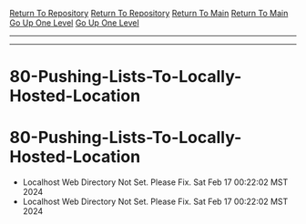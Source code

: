 [Return To Repository](https://github.com/DigitalWarrior/piholeparser/)
[Return To Repository](https://github.com/DigitalWarrior/piholeparser/)
[Return To Main](https://github.com/DigitalWarrior/piholeparser/blob/master/RecentRunLogs/Mainlog.md)
[Return To Main](https://github.com/DigitalWarrior/piholeparser/blob/master/RecentRunLogs/Mainlog.md)
[Go Up One Level](https://github.com/DigitalWarrior/piholeparser/blob/master/RecentRunLogs/TopLevelScripts/.md)
[Go Up One Level](https://github.com/DigitalWarrior/piholeparser/blob/master/RecentRunLogs/TopLevelScripts/.md)
____________________________________
____________________________________
# 80-Pushing-Lists-To-Locally-Hosted-Location
# 80-Pushing-Lists-To-Locally-Hosted-Location
* Localhost Web Directory Not Set. Please Fix. Sat Feb 17 00:22:02 MST 2024
* Localhost Web Directory Not Set. Please Fix. Sat Feb 17 00:22:02 MST 2024
